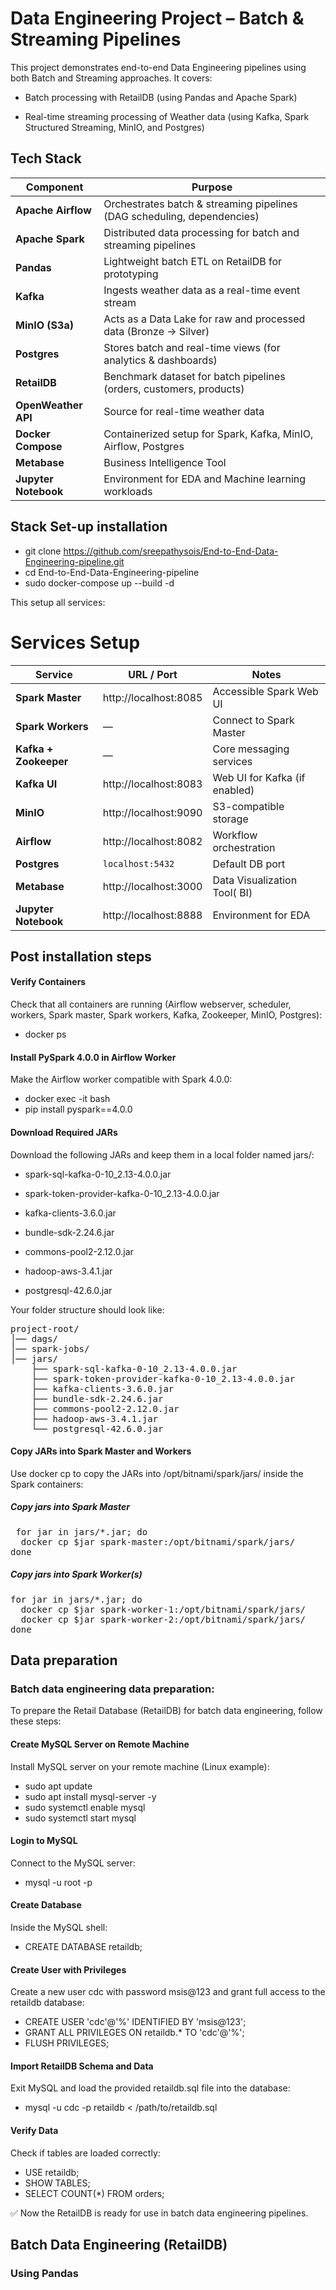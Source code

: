 #  Data Engineering Project – Batch & Streaming Pipelines

This project demonstrates end-to-end Data Engineering pipelines using both Batch and Streaming approaches. It covers:

* Batch processing with RetailDB (using Pandas and Apache Spark)

* Real-time streaming processing of Weather data (using Kafka, Spark Structured Streaming, MinIO, and Postgres)

## Tech Stack 
| Component           | Purpose                                                                 |
| ------------------- | ----------------------------------------------------------------------- |
| **Apache Airflow**  | Orchestrates batch & streaming pipelines (DAG scheduling, dependencies) |
| **Apache Spark**    | Distributed data processing for batch and streaming pipelines           |
| **Pandas**          | Lightweight batch ETL on RetailDB for prototyping                       |
| **Kafka**           | Ingests weather data as a real-time event stream                        |
| **MinIO (S3a)**     | Acts as a Data Lake for raw and processed data (Bronze → Silver)        |
| **Postgres**        | Stores batch and real-time views (for analytics & dashboards)           |
| **RetailDB**        | Benchmark dataset for batch pipelines (orders, customers, products)     |
| **OpenWeather API** | Source for real-time weather data                                       |
| **Docker Compose**  | Containerized setup for Spark, Kafka, MinIO, Airflow, Postgres          |
| **Metabase**        | Business Intelligence Tool                                              |
|**Jupyter Notebook**  | Environment for EDA and Machine learning workloads                      |

## Stack Set-up installation

* git clone https://github.com/sreepathysois/End-to-End-Data-Engineering-pipeline.git
* cd End-to-End-Data-Engineering-pipeline
* sudo docker-compose up --build -d

This setup all services: 

# Services Setup

| Service        | URL / Port              | Notes                           |
|----------------|-------------------------|---------------------------------|
| **Spark Master** | http://localhost:8085   | Accessible Spark Web UI          |
| **Spark Workers** | —                     | Connect to Spark Master          |
| **Kafka + Zookeeper** | —                 | Core messaging services           |
| **Kafka UI**   | http://localhost:8083   | Web UI for Kafka (if enabled)    |
| **MinIO**      | http://localhost:9090   | S3-compatible storage            |
| **Airflow**    | http://localhost:8082   | Workflow orchestration           |
| **Postgres**   | `localhost:5432`        | Default DB port                  |
| **Metabase**   | http://localhost:3000   | Data Visualization Tool( BI)     |
| **Jupyter Notebook**| http://localhost:8888| Environment for EDA            |  


## Post installation steps   

#### Verify Containers

Check that all containers are running (Airflow webserver, scheduler, workers, Spark master, Spark workers, Kafka, Zookeeper, MinIO, Postgres):

* docker ps  

#### Install PySpark 4.0.0 in Airflow Worker

Make the Airflow worker compatible with Spark 4.0.0:

* docker exec -it <airflow-worker-container> bash
* pip install pyspark==4.0.0  

#### Download Required JARs

Download the following JARs and keep them in a local folder named jars/:

* spark-sql-kafka-0-10_2.13-4.0.0.jar

* spark-token-provider-kafka-0-10_2.13-4.0.0.jar

* kafka-clients-3.6.0.jar

* bundle-sdk-2.24.6.jar

* commons-pool2-2.12.0.jar

* hadoop-aws-3.4.1.jar

* postgresql-42.6.0.jar

Your folder structure should look like:

<pre>project-root/
│── dags/
│── spark-jobs/
│── jars/
    ├── spark-sql-kafka-0-10_2.13-4.0.0.jar
    ├── spark-token-provider-kafka-0-10_2.13-4.0.0.jar
    ├── kafka-clients-3.6.0.jar
    ├── bundle-sdk-2.24.6.jar
    ├── commons-pool2-2.12.0.jar
    ├── hadoop-aws-3.4.1.jar
    └── postgresql-42.6.0.jar</pre>



#### Copy JARs into Spark Master and Workers

Use docker cp to copy the JARs into /opt/bitnami/spark/jars/ inside the Spark containers:

##### Copy jars into Spark Master
<pre> for jar in jars/*.jar; do
  docker cp $jar spark-master:/opt/bitnami/spark/jars/
done </pre>

##### Copy jars into Spark Worker(s)
<pre>for jar in jars/*.jar; do
  docker cp $jar spark-worker-1:/opt/bitnami/spark/jars/
  docker cp $jar spark-worker-2:/opt/bitnami/spark/jars/
done </pre> 


## Data preparation 

### Batch data engineering data preparation: 

To prepare the Retail Database (RetailDB) for batch data engineering, follow these steps:  

#### Create MySQL Server on Remote Machine

Install MySQL server on your remote machine (Linux example): 

* sudo apt update
* sudo apt install mysql-server -y
* sudo systemctl enable mysql
* sudo systemctl start mysql

#### Login to MySQL

Connect to the MySQL server: 

* mysql -u root -p

#### Create Database

Inside the MySQL shell:

* CREATE DATABASE retaildb;

#### Create User with Privileges

Create a new user cdc with password msis@123 and grant full access to the retaildb database:

* CREATE USER 'cdc'@'%' IDENTIFIED BY 'msis@123';
* GRANT ALL PRIVILEGES ON retaildb.* TO 'cdc'@'%';
* FLUSH PRIVILEGES;

#### Import RetailDB Schema and Data

Exit MySQL and load the provided retaildb.sql file into the database:

* mysql -u cdc -p retaildb < /path/to/retaildb.sql

#### Verify Data

Check if tables are loaded correctly:

* USE retaildb;
* SHOW TABLES;
* SELECT COUNT(*) FROM orders;


✅ Now the RetailDB is ready for use in batch data engineering pipelines.

## Batch Data Engineering (RetailDB) 

### Using Pandas

  



